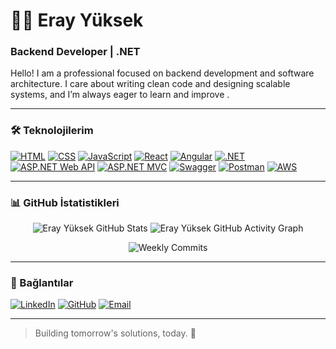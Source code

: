 # 👨‍💻 Eray Yüksek

### Backend Developer | .NET

Hello! I am a professional focused on backend development and software architecture. I care about writing clean code and designing scalable systems, and I’m always eager to learn  and  improve . 

---

### 🛠️ Teknolojilerim

[![HTML](https://img.shields.io/badge/HTML5-E34F26?style=for-the-badge&logo=html5&logoColor=white)](https://developer.mozilla.org/en-US/docs/Web/HTML)
[![CSS](https://img.shields.io/badge/CSS3-1572B6?style=for-the-badge&logo=css3&logoColor=white)](https://developer.mozilla.org/en-US/docs/Web/CSS)
[![JavaScript](https://img.shields.io/badge/JavaScript-F7DF1E?style=for-the-badge&logo=javascript&logoColor=black)](https://developer.mozilla.org/en-US/docs/Web/JavaScript)
[![React](https://img.shields.io/badge/React-61DAFB?style=for-the-badge&logo=react&logoColor=black)](https://reactjs.org/)
[![Angular](https://img.shields.io/badge/Angular-DD0031?style=for-the-badge&logo=angular&logoColor=white)](https://angular.io/)
[![.NET](https://img.shields.io/badge/.NET-512BD4?style=for-the-badge&logo=dotnet&logoColor=white)](https://dotnet.microsoft.com/)
[![ASP.NET Web API](https://img.shields.io/badge/ASP.NET%20Web%20API-3277A8?style=for-the-badge&logo=dotnet&logoColor=white)](https://docs.microsoft.com/en-us/aspnet/core/web-api/)
[![ASP.NET MVC](https://img.shields.io/badge/ASP.NET%20MVC-512BD4?style=for-the-badge&logo=dot-net&logoColor=white)](https://docs.microsoft.com/en-us/aspnet/mvc/overview/)
[![Swagger](https://img.shields.io/badge/Swagger-85EA2D?style=for-the-badge&logo=swagger&logoColor=black)](https://swagger.io/)
[![Postman](https://img.shields.io/badge/Postman-FF6C37?style=for-the-badge&logo=postman&logoColor=white)](https://www.postman.com/)
[![AWS](https://img.shields.io/badge/AWS-232F3E?style=for-the-badge&logo=amazon-aws&logoColor=white)](https://aws.amazon.com/)

---
  
### 📊 GitHub İstatistikleri 

<div align="center"> 

<img src="https://github-readme-stats.vercel.app/api?username=ErayYuksek&show_icons=true&theme=radical&hide_border=true&bg_color=0D1117&title_color=F85149&icon_color=58A6FF&text_color=C9D1D9" alt="Eray Yüksek GitHub Stats" />

<img src="https://github-readme-activity-graph.vercel.app/graph?username=ErayYuksek&theme=react-dark&bg_color=0D1117&color=58A6FF&line=1F6FEB&point=F85149&area=true&hide_border=true" alt="Eray Yüksek GitHub Activity Graph" />

![Weekly Commits](https://img.shields.io/github/commit-activity/w/ErayYuksek/ErayYuksek?style=for-the-badge&logo=git&logoColor=white&label=Haftalik%20Commitler)

</div>

---

### 🤝 Bağlantılar

[![LinkedIn](https://img.shields.io/badge/LinkedIn-Connect-0077B5?style=for-the-badge&logo=linkedin&logoColor=white)](https://www.linkedin.com/in/eray-y-6a671a322/)
[![GitHub](https://img.shields.io/badge/GitHub-@ErayYuksek-181717?style=for-the-badge&logo=github&logoColor=white)](https://github.com/ErayYuksek)
[![Email](https://img.shields.io/badge/Email-Contact-EA4335?style=for-the-badge&logo=gmail&logoColor=white)](mailto:eray@example.com)

---

> Building tomorrow's solutions, today. 🚀
